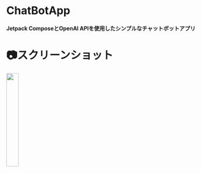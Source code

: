 # ChatBotApp
**Jetpack ComposeとOpenAI APIを使用したシンプルなチャットボットアプリ**

# 📷スクリーンショット
<img src="https://github.com/tera330/ChatBotApp/assets/127113220/674aee3e-ceed-4aa2-91d2-f16f9e85345d" width="25%" />
